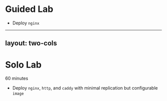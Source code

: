 # Guided Lab

- Deploy `nginx`
---
layout: two-cols
---

# Solo Lab

60 minutes

- Deploy `nginx`, `http`, and `caddy` with minimal replication but configurable `image`
